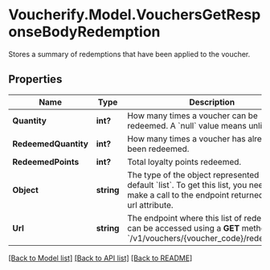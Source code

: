 # Voucherify.Model.VouchersGetResponseBodyRedemption
Stores a summary of redemptions that have been applied to the voucher.

## Properties

Name | Type | Description | Notes
------------ | ------------- | ------------- | -------------
**Quantity** | **int?** | How many times a voucher can be redeemed. A &#x60;null&#x60; value means unlimited. | [optional] 
**RedeemedQuantity** | **int?** | How many times a voucher has already been redeemed. | [optional] 
**RedeemedPoints** | **int?** | Total loyalty points redeemed. | [optional] 
**Object** | **string** | The type of the object represented is by default &#x60;list&#x60;. To get this list, you need to make a call to the endpoint returned in the url attribute. | [optional] 
**Url** | **string** | The endpoint where this list of redemptions can be accessed using a **GET** method. &#x60;/v1/vouchers/{voucher_code}/redemptions&#x60; | [optional] 

[[Back to Model list]](../README.md#documentation-for-models) [[Back to API list]](../README.md#documentation-for-api-endpoints) [[Back to README]](../README.md)

